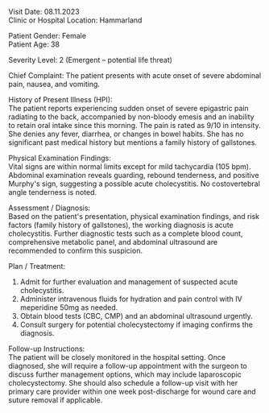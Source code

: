 Visit Date: 08.11.2023  
Clinic or Hospital Location: Hammarland  

Patient Gender: Female  
Patient Age: 38  

Severity Level: 2 (Emergent – potential life threat)

Chief Complaint: The patient presents with acute onset of severe abdominal pain, nausea, and vomiting.

History of Present Illness (HPI):  
The patient reports experiencing sudden onset of severe epigastric pain radiating to the back, accompanied by non-bloody emesis and an inability to retain oral intake since this morning. The pain is rated as 9/10 in intensity. She denies any fever, diarrhea, or changes in bowel habits. She has no significant past medical history but mentions a family history of gallstones.

Physical Examination Findings:  
Vital signs are within normal limits except for mild tachycardia (105 bpm). Abdominal examination reveals guarding, rebound tenderness, and positive Murphy's sign, suggesting a possible acute cholecystitis. No costovertebral angle tenderness is noted.

Assessment / Diagnosis:  
Based on the patient's presentation, physical examination findings, and risk factors (family history of gallstones), the working diagnosis is acute cholecystitis. Further diagnostic tests such as a complete blood count, comprehensive metabolic panel, and abdominal ultrasound are recommended to confirm this suspicion.

Plan / Treatment:  
1. Admit for further evaluation and management of suspected acute cholecystitis.
2. Administer intravenous fluids for hydration and pain control with IV meperidine 50mg as needed.
3. Obtain blood tests (CBC, CMP) and an abdominal ultrasound urgently.
4. Consult surgery for potential cholecystectomy if imaging confirms the diagnosis.

Follow-up Instructions:  
The patient will be closely monitored in the hospital setting. Once diagnosed, she will require a follow-up appointment with the surgeon to discuss further management options, which may include laparoscopic cholecystectomy. She should also schedule a follow-up visit with her primary care provider within one week post-discharge for wound care and suture removal if applicable.